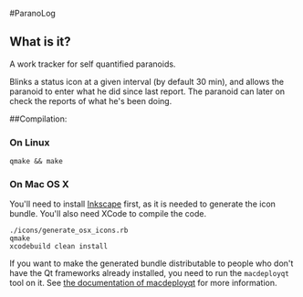 #ParanoLog

## What is it?

A work tracker for self quantified paranoids.

Blinks a status icon at a given interval (by default 30 min), and allows the
paranoid to enter what he did since last report. The paranoid can later on
check the reports of what he's been doing.

##Compilation:

### On Linux

```
qmake && make
```

### On Mac OS X

You'll need to install [Inkscape](http://www.inkscape.org) first, as it is
needed to generate the icon bundle. You'll also need XCode to compile the code.

```
./icons/generate_osx_icons.rb
qmake
xcodebuild clean install
```

If you want to make the generated bundle distributable to people who don't have
the Qt frameworks already installed, you need to run the `macdeployqt` tool on
it. See [the documentation of macdeployqt](https://qt-project.org/doc/qt-4.8/deployment-mac.html)
for more information.
